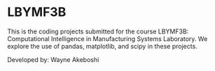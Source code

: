 # LBYMF3B

This is the coding projects submitted for the course LBYMF3B: Computational Intelligence in Manufacturing Systems Laboratory. We explore the use of pandas, matplotlib, and scipy in these projects.

Developed by: Wayne Akeboshi
